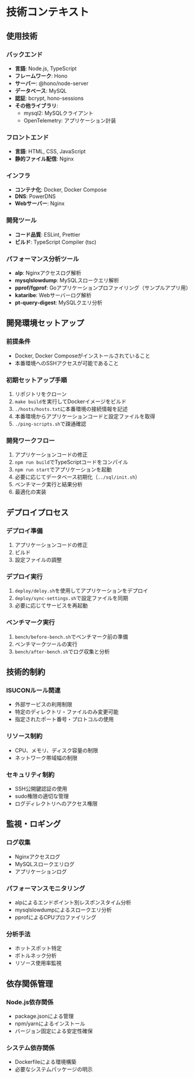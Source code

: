 # 技術コンテキスト

## 使用技術

### バックエンド
- **言語**: Node.js, TypeScript
- **フレームワーク**: Hono
- **サーバー**: @hono/node-server
- **データベース**: MySQL
- **認証**: bcrypt, hono-sessions
- **その他ライブラリ**:
  - mysql2: MySQLクライアント
  - OpenTelemetry: アプリケーション計装

### フロントエンド
- **言語**: HTML, CSS, JavaScript
- **静的ファイル配信**: Nginx

### インフラ
- **コンテナ化**: Docker, Docker Compose
- **DNS**: PowerDNS
- **Webサーバー**: Nginx

### 開発ツール
- **コード品質**: ESLint, Prettier
- **ビルド**: TypeScript Compiler (tsc)

### パフォーマンス分析ツール
- **alp**: Nginxアクセスログ解析
- **mysqlslowdump**: MySQLスロークエリ解析
- **pprof/fgprof**: Goアプリケーションプロファイリング（サンプルアプリ用）
- **kataribe**: Webサーバーログ解析
- **pt-query-digest**: MySQLクエリ分析

## 開発環境セットアップ

### 前提条件
- Docker, Docker Composeがインストールされていること
- 本番環境へのSSHアクセスが可能であること

### 初期セットアップ手順
1. リポジトリをクローン
2. `make build`を実行してDockerイメージをビルド
3. `./hosts/hosts.txt`に本番環境の接続情報を記述
4. 本番環境からアプリケーションコードと設定ファイルを取得
5. `./ping-scripts.sh`で疎通確認

### 開発ワークフロー
1. アプリケーションコードの修正
2. `npm run build`でTypeScriptコードをコンパイル
3. `npm run start`でアプリケーションを起動
4. 必要に応じてデータベース初期化（`../sql/init.sh`）
5. ベンチマーク実行と結果分析
6. 最適化の実装

## デプロイプロセス

### デプロイ準備
1. アプリケーションコードの修正
2. ビルド
3. 設定ファイルの調整

### デプロイ実行
1. `deploy/deloy.sh`を使用してアプリケーションをデプロイ
2. `deploy/sync-settings.sh`で設定ファイルを同期
3. 必要に応じてサービスを再起動

### ベンチマーク実行
1. `bench/before-bench.sh`でベンチマーク前の準備
2. ベンチマークツールの実行
3. `bench/after-bench.sh`でログ収集と分析

## 技術的制約

### ISUCONルール関連
- 外部サービスの利用制限
- 特定のディレクトリ・ファイルのみ変更可能
- 指定されたポート番号・プロトコルの使用

### リソース制約
- CPU、メモリ、ディスク容量の制限
- ネットワーク帯域幅の制限

### セキュリティ制約
- SSH公開鍵認証の使用
- sudo権限の適切な管理
- ログディレクトリへのアクセス権限

## 監視・ロギング

### ログ収集
- Nginxアクセスログ
- MySQLスロークエリログ
- アプリケーションログ

### パフォーマンスモニタリング
- alpによるエンドポイント別レスポンスタイム分析
- mysqlslowdumpによるスロークエリ分析
- pprofによるCPUプロファイリング

### 分析手法
- ホットスポット特定
- ボトルネック分析
- リソース使用率監視

## 依存関係管理

### Node.js依存関係
- package.jsonによる管理
- npm/yarnによるインストール
- バージョン固定による安定性確保

### システム依存関係
- Dockerfileによる環境構築
- 必要なシステムパッケージの明示
